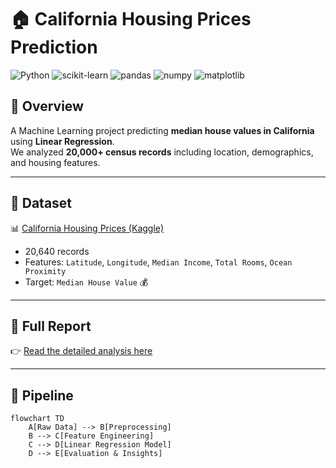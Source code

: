 # 🏠 California Housing Prices Prediction  

![Python](https://img.shields.io/badge/Python-3.9-blue?logo=python)
![scikit-learn](https://img.shields.io/badge/ML-scikit--learn-orange?logo=scikitlearn)
![pandas](https://img.shields.io/badge/Data-pandas-yellow?logo=pandas)
![numpy](https://img.shields.io/badge/Math-numpy-lightblue?logo=numpy)
![matplotlib](https://img.shields.io/badge/Viz-matplotlib-green?logo=plotly)

## 📌 Overview  
A Machine Learning project predicting **median house values in California** using **Linear Regression**.  
We analyzed **20,000+ census records** including location, demographics, and housing features.  

---

## 📂 Dataset  
📊 [California Housing Prices (Kaggle)](https://www.kaggle.com/)  
- 20,640 records  
- Features: `Latitude`, `Longitude`, `Median Income`, `Total Rooms`, `Ocean Proximity`  
- Target: `Median House Value` 💰

---
## 📑 Full Report
👉 [Read the detailed analysis here](./docs/README.md)

---

## 🔧 Pipeline  

```mermaid
flowchart TD
    A[Raw Data] --> B[Preprocessing]
    B --> C[Feature Engineering]
    C --> D[Linear Regression Model]
    D --> E[Evaluation & Insights]




